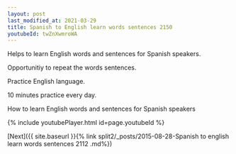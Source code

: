 ```yaml
---
layout: post
last_modified_at: 2021-03-29
title: Spanish to English learn words sentences 2150 
youtubeId: twZnXwmroWA
---
```

 
 
Helps to learn English words and sentences for Spanish speakers.

Opportunitiy to repeat the words sentences. 

Practice English language. 
 
10 minutes practice every day. 
 
How to learn English words and sentences for Spanish speakers 
 
{% include youtubePlayer.html id=page.youtubeId %}
 
 
[Next]({{ site.baseurl }}{% link  split2/_posts/2015-08-28-Spanish to english learn words sentences 2112 .md%})
 
